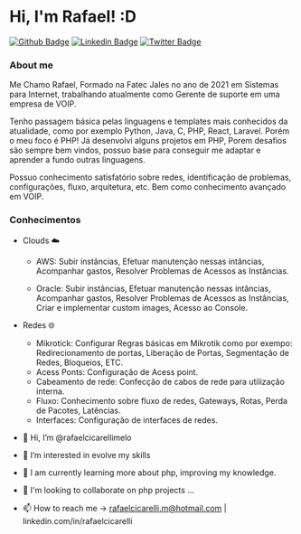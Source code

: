 
# Hi, I'm Rafael! :D

[![Github Badge](https://img.shields.io/badge/-Github-000?style=flat-square&logo=Github&logoColor=white&link=https://github.com/fagnerpsantos)](https://github.com/rafaelcicarellimelo)
[![Linkedin Badge](https://img.shields.io/badge/-LinkedIn-blue?style=flat-square&logo=Linkedin&logoColor=white&link=https://www.linkedin.com/in/fagnerpsantos/)](https://www.linkedin.com/in/rafaelcicarelli/)
[![Twitter Badge](https://img.shields.io/badge/-Twitter-1ca0f1?style=flat-square&labelColor=1ca0f1&logo=twitter&logoColor=white&link=https://twitter.com/fagnerpsantos)](https://twitter.com/rafaelcicarelli)


### About me
Me Chamo Rafael, Formado na Fatec Jales no ano de 2021 em Sistemas para Internet, trabalhando atualmente como Gerente de suporte em uma empresa de VOIP.

Tenho passagem básica pelas linguagens e templates mais conhecidos da atualidade, como por exemplo  Python, Java, C, PHP, React, Laravel. Porém o meu foco é PHP!
Já desenvolvi alguns projetos em PHP, Porem desafios são sempre bem vindos, possuo base para conseguir me adaptar e aprender a fundo outras linguagens.

Possuo conhecimento satisfatório sobre redes, identificação de problemas, configurações, fluxo, arquitetura, etc. Bem como conhecimento avançado em VOIP.

### Conhecimentos

- Clouds :cloud:

   - AWS: Subir instâncias, Efetuar manutenção nessas intâncias, Acompanhar gastos, Resolver Problemas de Acessos as Instâncias. 

   - Oracle: Subir instâncias, Efetuar manutenção nessas intâncias, Acompanhar gastos, Resolver Problemas de Acessos as Instâncias, Criar e implementar custom    images, Acesso ao Console.
   
- Redes :globe_with_meridians:

   - Mikrotick: Configurar Regras básicas em Mikrotik como por exempo: Redirecionamento de portas, Liberação de Portas, Segmentação de Redes, Bloqueios, ETC.
   - Acess Ponts: Configuração de Acess point.
   - Cabeamento de rede: Confecção de cabos de rede para utilização interna.
   - Fluxo: Conhecimento sobre fluxo de redes, Gateways, Rotas, Perda de Pacotes, Latências.
   - Interfaces: Configuração de interfaces de redes.
 









- 👋 Hi, I’m @rafaelcicarellimelo
- 👀 I’m interested in evolve my skills
- 🌱 I am currently learning more about php, improving my knowledge.
- 💞️ I'm looking to collaborate on php projects ...
- 📫 How to reach me -> rafaelcicarelli.m@hotmail.com | linkedin.com/in/rafaelcicarelli


<!---
rafaelcicarellimelo/rafaelcicarellimelo is a ✨ special ✨ repository because its `README.md` (this file) appears on your GitHub profile.
You can click the Preview link to take a look at your changes.
--->
